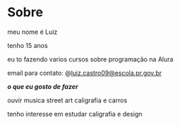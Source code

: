 # Sobre

meu nome é Luiz

tenho 15 anos

eu to fazendo varios cursos sobre programação na Alura

email para contato: @luiz.castro09@escola.pr.gov.br

**_o que eu gosto de fazer_**

ouvir musica
street art
caligrafia
e carros

tenho interesse em estudar caligrafia e design
